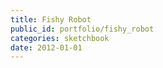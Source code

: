 ```yaml
---
title: Fishy Robot
public_id: portfolio/fishy_robot
categories: sketchbook
date: 2012-01-01
---
```


